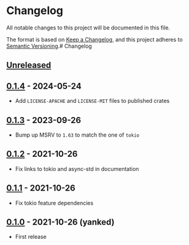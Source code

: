 # Changelog

All notable changes to this project will be documented in this file.

The format is based on [Keep a Changelog](https://keepachangelog.com/en/1.1.0/),
and this project adheres to [Semantic Versioning](https://semver.org/spec/v2.0.0.html).# Changelog

<!-- next-header -->

## [Unreleased]

## [0.1.4] - 2024-05-24

- Add `LICENSE-APACHE` and `LICENSE-MIT` files to published crates

## [0.1.3] - 2023-09-26

- Bump up MSRV to `1.63` to match the one of `tokio`

## [0.1.2] - 2021-10-26

- Fix links to tokio and async-std in documentation

## [0.1.1] - 2021-10-26

- Fix tokio feature dependencies

## [0.1.0] - 2021-10-26 (yanked)

- First release

<!-- next-url -->
[Unreleased]: https://github.com/bikeshedder/deadpool/compare/deadpool-runtime-v0.1.4...HEAD
[0.1.4]: https://github.com/bikeshedder/deadpool/compare/deadpool-runtime-v0.1.3...deadpool-runtime-v0.1.4
[0.1.3]: https://github.com/bikeshedder/deadpool/compare/deadpool-runtime-v0.1.2...deadpool-runtime-v0.1.3
[0.1.2]: https://github.com/bikeshedder/deadpool/compare/deadpool-runtime-v0.1.1...deadpool-runtime-v0.1.2
[0.1.1]: https://github.com/bikeshedder/deadpool/compare/deadpool-runtime-v0.1.0...deadpool-runtime-v0.1.1
[0.1.0]: https://github.com/bikeshedder/deadpool/releases/tag/deadpool-runtime-v0.1.0